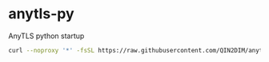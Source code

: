 # anytls-py
AnyTLS python startup

```bash
curl --noproxy '*' -fsSL https://raw.githubusercontent.com/QIN2DIM/anytls-py/refs/heads/main/src/anytls/main.py | uvx python -
```